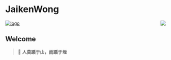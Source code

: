 # JaikenWong

<div>
    <p align="left">
        <a href="https://dunwu.github.io/" target="_blank" rel="noopener noreferrer">
            <img src="https://w.wallhaven.cc/full/rr/wallhaven-rrz5jm.png" alt="logo" />
        </a>
        <a>
        <img align="right" src="https://github-readme-stats.vercel.app/api?username=JaikenWong&show_icons=true&icon_color=805AD5&text_color=718096&bg_color=ffffff&hide_title=true" />
        </a>
    </p>
</div>

## Welcome

> 🍵 **人莫踬于山，而踬于垤**

